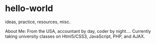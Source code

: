 # hello-world
ideas, practice, resources, misc.

About Me:
From the USA, accountant by day, coder by night....
Currently taking university classes on Html5/CSS3, JavaScript, PHP, and AJAX.


